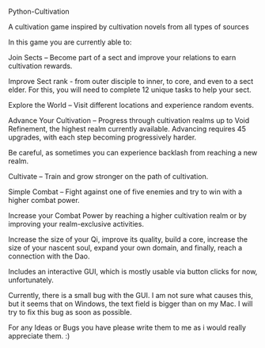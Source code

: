 Python-Cultivation

A cultivation game inspired by cultivation novels from all types of sources

In this game you are currently able to:

Join Sects – Become part of a sect and improve your relations to earn cultivation rewards.

Improve Sect rank - from outer disciple to inner, to core, and even to a sect elder. For this, you will need to complete 12 unique tasks to help your sect.

Explore the World – Visit different locations and experience random events.

Advance Your Cultivation – Progress through cultivation realms up to Void Refinement, the highest realm currently available. Advancing requires 45 upgrades, with each step becoming progressively harder.

Be careful, as sometimes you can experience backlash from reaching a new realm.

Cultivate – Train and grow stronger on the path of cultivation.

Simple Combat – Fight against one of five enemies and try to win with a higher combat power.

Increase your Combat Power by reaching a higher cultivation realm or by improving your realm-exclusive activities.

Increase the size of your Qi, improve its quality, build a core, increase the size of your nascent soul, expand your own domain, and finally, reach a connection with the Dao.

Includes an interactive GUI, which is mostly usable via button clicks for now, unfortunately.

Currently, there is a small bug with the GUI. I am not sure what causes this, but it seems that on Windows, the text field is bigger than on my Mac. I will try to fix this bug as soon as possible.

For any Ideas or Bugs you have please write them to me as i would really appreciate them. :)

